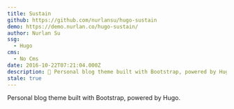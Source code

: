 ```yaml
---
title: Sustain
github: https://github.com/nurlansu/hugo-sustain
demo: https://demo.nurlan.co/hugo-sustain/
author: Nurlan Su
ssg:
  - Hugo
cms:
  - No Cms
date: 2016-10-22T07:21:04.000Z
description: 🦁 Personal blog theme built with Bootstrap, powered by Hugo.
stale: true
---
```


Personal blog theme built with Bootstrap, powered by Hugo.
